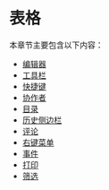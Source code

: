 # 表格

本章节主要包含以下内容：

<ul>
  <li><a href="/sheet/editor/editor.md/">编辑器</a></li>
  <li><a href="/sheet/toolbar.md/">工具栏</a></li>
  <li><a href="/sheet/shortcut.md/">快捷键</a></li>
  <li><a href="/sheet/collaborator.md/">协作者</a></li>
  <li><a href="/sheet/tableofcontent.md/">目录</a></li>
  <li><a href="/sheet/historySidebar.md/">历史侧边栏</a></li>
  <li><a href="/sheet/comment.md/">评论</a></li>
  <li><a href="/sheet/contextMenu.md/">右键菜单</a></li>
  <li><a href="/sheet/events.md/">事件</a></li>
  <li><a href="/sheet/print.md/">打印</a></li>
  <li><a href="/sheet/filter.md/">筛选</a></li>
</ul>
